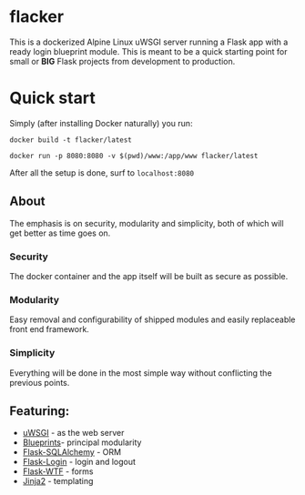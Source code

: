 # flacker
This is a dockerized Alpine Linux uWSGI server running a Flask app with a ready login blueprint module. This is meant to be a quick starting point for small or <strong>BIG</strong> Flask projects from development to production.

# Quick start
Simply (after installing Docker naturally) you run:

`docker build -t flacker/latest`


`docker run -p 8080:8080 -v $(pwd)/www:/app/www flacker/latest`

After all the setup is done, surf to `localhost:8080`

## About
The emphasis is on security, modularity and simplicity, both of which will get better as time goes on.

### Security
The docker container and the app itself will be built as secure as possible.

### Modularity
Easy removal and configurability of shipped modules and easily replaceable front end framework.

### Simplicity
Everything will be done in the most simple way without conflicting the previous points.

## Featuring:

- [uWSGI](https://uwsgi-docs.readthedocs.io/en/latest/) - as the web server
- [Blueprints](http://flask.pocoo.org/docs/0.11/blueprints/)- principal modularity
- [Flask-SQLAlchemy](http://flask-sqlalchemy.pocoo.org/2.1/) - ORM
- [Flask-Login](https://flask-login.readthedocs.io/en/latest/) - login and logout
- [Flask-WTF](https://flask-wtf.readthedocs.io/en/latest/) - forms
- [Jinja2](http://jinja.pocoo.org/docs/dev/) - templating


